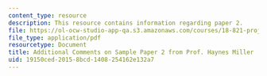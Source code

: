 ```yaml
---
content_type: resource
description: This resource contains information regarding paper 2.
file: https://ol-ocw-studio-app-qa.s3.amazonaws.com/courses/18-821-project-laboratory-in-mathematics-spring-2013/19150ced20158bcd1408254162e132a7_MIT18_821S13_pr2-addlcom.pdf
file_type: application/pdf
resourcetype: Document
title: Additional Comments on Sample Paper 2 from Prof. Haynes Miller
uid: 19150ced-2015-8bcd-1408-254162e132a7
---
```

